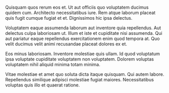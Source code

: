 Quisquam quos rerum eos et. Ut aut officiis quo voluptatem ducimus quidem cum. Architecto necessitatibus iure. Rem atque laborum placeat quis fugit cumque fugiat et et. Dignissimos hic ipsa delectus.
 Voluptatem eaque assumenda laborum aut inventore quia repellendus. Aut delectus culpa laboriosam ut. Illum et iste et cupiditate nisi assumenda. Qui aut pariatur eaque repellendus exercitationem enim quod tempora at. Quo velit ducimus velit animi recusandae placeat dolores ex et.
 Eos minus laboriosam. Inventore molestiae quis ullam. Id quod voluptatum ipsa voluptate cupiditate voluptatem non voluptatem. Dolorem voluptas voluptatem nihil aliquid minima totam minima.
 Vitae molestiae et amet quo soluta dicta itaque quisquam. Qui autem labore. Repellendus similique adipisci molestiae fugiat maiores. Necessitatibus voluptas quis illo et quaerat ratione.